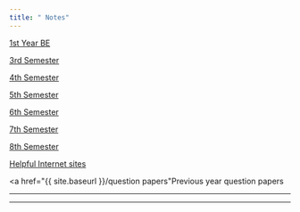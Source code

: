 ```yaml
---
title: " Notes"
---
```

<a href="{{ site.baseurl }}/1">1st Year BE</a><br>

<a href="{{ site.baseurl }}/3">3rd Semester</a><br>

<a href="{{ site.baseurl }}/4">4th Semester</a><br>

<a href="{{ site.baseurl }}/5">5th Semester</a><br>

<a href="{{ site.baseurl }}/6">6th Semester</a><br>

<a href="{{ site.baseurl }}/7">7th Semester</a><br>

<a href="{{ site.baseurl }}/8">8th Semester</a><br>

<a href="{{ site.baseurl }}/inethelp">Helpful Internet sites</a><br>

<a href="{{ site.baseurl }}/question papers"Previous year question papers </a><br>

<hr>
<hr>


